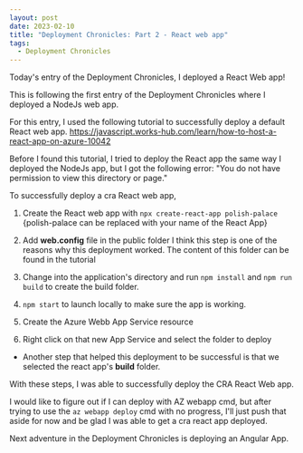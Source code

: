 ```yaml
---
layout: post
date: 2023-02-10
title: "Deployment Chronicles: Part 2 - React web app"
tags:
  - Deployment Chronicles
---
```


Today's entry of the Deployment Chronicles, I deployed a React Web app!

This is following the first entry of the Deployment Chronicles where I deployed a NodeJs web app.

For this entry, I used the following tutorial to successfully deploy a default React web app.
https://javascript.works-hub.com/learn/how-to-host-a-react-app-on-azure-10042

Before I found this tutorial, I tried to deploy the React app the same way I deployed the NodeJs app, but I got the following error: "You do not have permission to view this directory or page."

To successfully deploy a cra React web app,

1. Create the React web app with `npx create-react-app polish-palace` {polish-palace can be replaced with your name of the React App}

2. Add **web.config** file in the public folder
   I think this step is one of the reasons why this deployment worked. The content of this folder can be found in the tutorial

3. Change into the application's directory and run `npm install` and `npm run build` to create the build folder.

4. `npm start` to launch locally to make sure the app is working.

5. Create the Azure Webb App Service resource

6. Right click on that new App Service and select the folder to deploy

- Another step that helped this deployment to be successful is that we selected the react app's **build** folder.

With these steps, I was able to successfully deploy the CRA React Web app.

I would like to figure out if I can deploy with AZ webapp cmd, but after trying to use the `az webapp deploy` cmd with no progress, I'll just push that aside for now and be glad I was able to get a cra react app deployed.

Next adventure in the Deployment Chronicles is deploying an Angular App.
